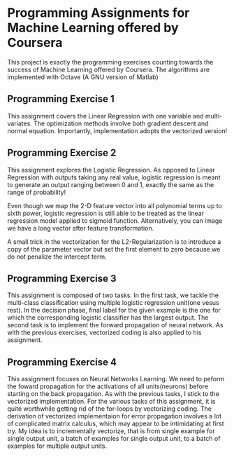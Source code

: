 # Programming Assignments for Machine Learning offered by Coursera                                         
This project is exactly the programming exercises counting towards the success of Machine Learning offered by Coursera.
The algorithms are implemented with Octave (A GNU version of Matlab)
## Programming Exercise 1
This assignment covers the Linear Regression with one variable and multi-variates. The optimization methods involve both gradient descent and normal equation. Importantly, implementation adopts the vectorized version!
## Programming Exercise 2
This assignment explores the Logistic Regression. As opposed to Linear Regression with outputs taking any real value, logistic regression is meant to generate an output ranging between 0 and 1, exactly the same as the range of probability!

Even though we map the 2-D feature vector into all polynomial terms up to sixth power, logistic regression is still able to be treated as the linear regression model applied to sigmoid function. Alternatively, you can image we have a long vector after feature transformation.

A small trick in the vectorization for the L2-Regularization is to introduce a copy of the parameter vector but set the first element to zero because we do not penalize the intercept term.

## Programming Exercise 3
This assignment is composed of two tasks. In the first task, we tackle the multi-class classification using multiple logistic regression unit(one vesus rest). In the decision phase, final label for the given example is the one for which the corresponding logistic classifier has the largest output. The second task is to implement the forward propagation of neural network. As with the previous exercises, vectorized coding is also applied to his assignment. 

## Programming Exercise 4
This assignment focuses on Neural Networks Learning. We need to peform the foward propagation for the activations of all units(neurons) before starting on the back propagation. As with the previous tasks, I stick to the vectorized implementation. For the various tasks of this assignment, it is quite worthwhile getting rid of the for-loops by vectorizing coding. The derivation of vectorized implementaion for error propagation involves a lot of complicated matrix calculus, which may appear to be intimidating at first try. My idea is to incrementally vectorize, that is from single example for single output unit, a batch of examples for single output unit, to a batch of examples for multiple output units.  
